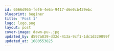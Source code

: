 ```yaml
---
id: 6566d965-fef6-4e6a-9417-d6e0cb439ebc
blueprint: beginer
title: 'Post 1'
logo: logo.png
layout: post
cover-image: dawn-pu-.jpg
updated_by: d597a839-d32d-413a-9cf1-1dc1d329099f
updated_at: 1680553825
---
```

